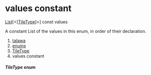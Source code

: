 
<div>

# values constant

</div>


[List](https://api.flutter.dev/flutter/dart-core/List-class.html)[\<[[TileType](../../enums_enums/TileType.html)]\>]
const values



A constant List of the values in this enum, in order of their
declaration.







1.  [talawa](../../index.html)
2.  [enums](../../enums_enums/)
3.  [TileType](../../enums_enums/TileType.html)
4.  values constant

##### TileType enum








